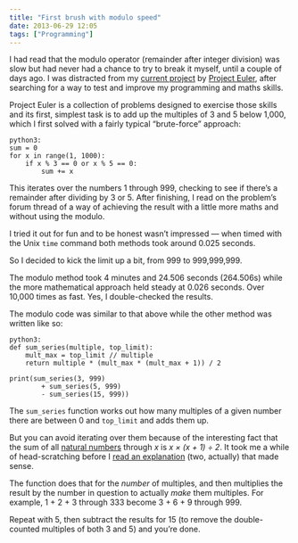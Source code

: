 ```yaml
---
title: "First brush with modulo speed"
date: 2013-06-29 12:05
tags: ["Programming"]
---
```


I had read that the modulo operator (remainder after integer division) was slow but had never had a chance to try to break it myself, until a couple of days ago. I was distracted from my [current project][dip] by [Project Euler][pe], after searching for a way to test and improve my programming and maths skills.

[dip]: http://getpython3.com/diveintopython3/
[pe]: http://projecteuler.net

Project Euler is a collection of problems designed to exercise those skills and its first, simplest task is to add up the multiples of 3 and 5 below 1,000, which I first solved with a fairly typical “brute-force” approach:

    python3:
    sum = 0
    for x in range(1, 1000):
        if x % 3 == 0 or x % 5 == 0:
            sum += x

This iterates over the numbers 1 through 999, checking to see if there’s a remainder after dividing by 3 or 5. After finishing, I read on the problem’s forum thread of a way of achieving the result with a little more maths and without using the modulo.

I tried it out for fun and to be honest wasn’t impressed — when timed with the Unix `time` command both methods took around 0.025 seconds.

So I decided to kick the limit up a bit, from 999 to 999,999,999.

The modulo method took 4 minutes and 24.506 seconds (264.506s) while the more mathematical approach held steady at 0.026 seconds. Over 10,000 times as fast. Yes, I double-checked the results.

The modulo code was similar to that above while the other method was written like so:

    python3:
    def sum_series(multiple, top_limit):
        mult_max = top_limit // multiple
        return multiple * (mult_max * (mult_max + 1)) / 2

    print(sum_series(3, 999)
            + sum_series(5, 999)
            - sum_series(15, 999))

The `sum_series` function works out how many multiples of a given number there are between 0 and `top_limit` and adds them up.

But you can avoid iterating over them because of the interesting fact that the sum of all [natural numbers][natn] through *x* is *x × (x + 1) ÷ 2*. It took me a while of head-scratching before I [read an explanation][gauss] (two, actually) that made sense.

[natn]: http://en.wikipedia.org/wiki/Natural_numbers
[gauss]: http://mathandmultimedia.com/2010/09/15/sum-first-n-positive-integers/

The function does that for the *number* of multiples, and then multiplies the result by the number in question to actually *make* them multiples. For example, 1 + 2 + 3 through 333 become 3 + 6 + 9 through 999.

Repeat with 5, then subtract the results for 15 (to remove the double-counted multiples of both 3 and 5) and you’re done.
